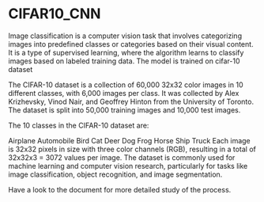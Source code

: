 # CIFAR10_CNN
Image classification is a computer vision task that involves categorizing images into predefined classes or categories based on their visual content. It is a type of supervised learning, where the algorithm learns to classify images based on labeled training data. The model is trained on cifar-10 dataset

The CIFAR-10 dataset is a collection of 60,000 32x32 color images in 10 different classes, with 6,000 images per class. It was collected by Alex Krizhevsky, Vinod Nair, and Geoffrey Hinton from the University of Toronto. The dataset is split into 50,000 training images and 10,000 test images.

The 10 classes in the CIFAR-10 dataset are:

Airplane
Automobile
Bird
Cat
Deer
Dog
Frog
Horse
Ship
Truck
Each image is 32x32 pixels in size with three color channels (RGB), resulting in a total of 32x32x3 = 3072 values per image. The dataset is commonly used for machine learning and computer vision research, particularly for tasks like image classification, object recognition, and image segmentation.

Have a look to the document for more detailed study of the process.


